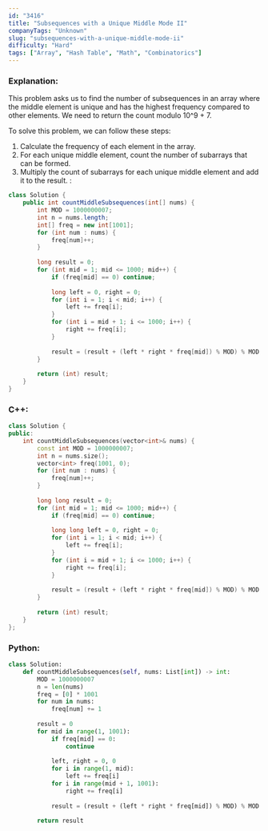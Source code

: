 ```yaml
---
id: "3416"
title: "Subsequences with a Unique Middle Mode II"
companyTags: "Unknown"
slug: "subsequences-with-a-unique-middle-mode-ii"
difficulty: "Hard"
tags: ["Array", "Hash Table", "Math", "Combinatorics"]
---
```


### Explanation:
This problem asks us to find the number of subsequences in an array where the middle element is unique and has the highest frequency compared to other elements. We need to return the count modulo 10^9 + 7.

To solve this problem, we can follow these steps:
1. Calculate the frequency of each element in the array.
2. For each unique middle element, count the number of subarrays that can be formed.
3. Multiply the count of subarrays for each unique middle element and add it to the result.
:
```java
class Solution {
    public int countMiddleSubsequences(int[] nums) {
        int MOD = 1000000007;
        int n = nums.length;
        int[] freq = new int[1001];
        for (int num : nums) {
            freq[num]++;
        }
        
        long result = 0;
        for (int mid = 1; mid <= 1000; mid++) {
            if (freq[mid] == 0) continue;
            
            long left = 0, right = 0;
            for (int i = 1; i < mid; i++) {
                left += freq[i];
            }
            for (int i = mid + 1; i <= 1000; i++) {
                right += freq[i];
            }
            
            result = (result + (left * right * freq[mid]) % MOD) % MOD;
        }
        
        return (int) result;
    }
}
```

### C++:
```cpp
class Solution {
public:
    int countMiddleSubsequences(vector<int>& nums) {
        const int MOD = 1000000007;
        int n = nums.size();
        vector<int> freq(1001, 0);
        for (int num : nums) {
            freq[num]++;
        }
        
        long long result = 0;
        for (int mid = 1; mid <= 1000; mid++) {
            if (freq[mid] == 0) continue;
            
            long long left = 0, right = 0;
            for (int i = 1; i < mid; i++) {
                left += freq[i];
            }
            for (int i = mid + 1; i <= 1000; i++) {
                right += freq[i];
            }
            
            result = (result + (left * right * freq[mid]) % MOD) % MOD;
        }
        
        return (int) result;
    }
};
```

### Python:
```python
class Solution:
    def countMiddleSubsequences(self, nums: List[int]) -> int:
        MOD = 1000000007
        n = len(nums)
        freq = [0] * 1001
        for num in nums:
            freq[num] += 1
        
        result = 0
        for mid in range(1, 1001):
            if freq[mid] == 0:
                continue
            
            left, right = 0, 0
            for i in range(1, mid):
                left += freq[i]
            for i in range(mid + 1, 1001):
                right += freq[i]
            
            result = (result + (left * right * freq[mid]) % MOD) % MOD
        
        return result
```
